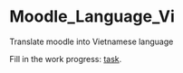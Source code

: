# Moodle_Language_Vi
 Translate moodle into Vietnamese language
 
 Fill in the work progress: [task](https://docs.google.com/spreadsheets/d/1Voit3_lGjQcLWVRyjIKY8nIpoeiquklYneT6GGAQERg/edit#gid=0).
